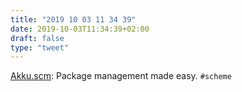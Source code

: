 ```yaml
---
title: "2019 10 03 11 34 39"
date: 2019-10-03T11:34:39+02:00
draft: false
type: "tweet"
---
```

[Akku.scm](https://akkuscm.org): Package management made easy. `#scheme`
